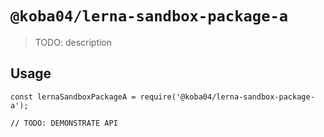 # `@koba04/lerna-sandbox-package-a`

> TODO: description

## Usage

```
const lernaSandboxPackageA = require('@koba04/lerna-sandbox-package-a');

// TODO: DEMONSTRATE API
```
